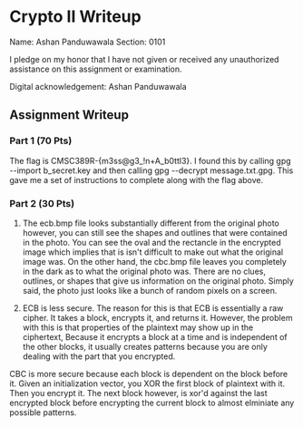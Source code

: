 # Crypto II Writeup

Name: Ashan Panduwawala
Section: 0101

I pledge on my honor that I have not given or received any unauthorized
assistance on this assignment or examination.

Digital acknowledgement: Ashan Panduwawala

## Assignment Writeup

### Part 1 (70 Pts)
The flag is CMSC389R-{m3ss@g3_!n+A_b0ttl3}. I found this by calling gpg --import b_secret.key and then calling gpg --decrypt message.txt.gpg. This gave me a set of instructions to complete along with the flag above.
### Part 2 (30 Pts)
1. The ecb.bmp file looks substantially different from the original photo however, you can still see the shapes and outlines that were contained in the photo. You can see the oval and the rectancle in the encrypted image which implies that is isn't difficult to make out what the original image was. 
On the other hand, the cbc.bmp file leaves you completely in the dark as to what the original photo was. There are no clues, outlines, or shapes that give us information on the original photo. Simply said, the photo just looks like a bunch of random pixels on a screen.

2. ECB is less secure. The reason for this is that ECB is essentially a raw cipher. It takes a block, encrypts it, and returns it. However, the problem with this is that properties of the plaintext may show up in the ciphertext, Because it encrypts a block at a time and is independent of the other blocks, it usually creates patterns because you are only dealing with the part that you encrypted.

CBC is more secure because each block is dependent on the block before it. Given an initialization vector, you XOR the first block of plaintext with it. Then you encrypt it. The next block however, is xor'd against the last encrypted block before encrypting the current block to almost elminiate any possible patterns.  

